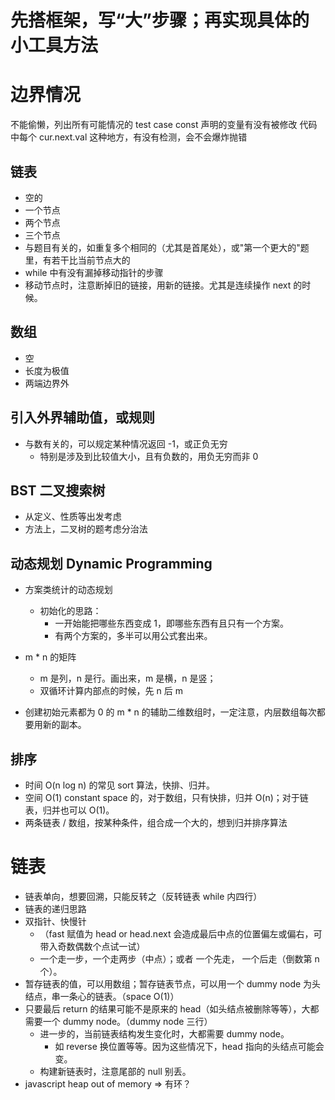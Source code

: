 # 先搭框架，写“大”步骤；再实现具体的小工具方法

# 边界情况
不能偷懒，列出所有可能情况的 test case
const 声明的变量有没有被修改
代码中每个 cur.next.val 这种地方，有没有检测，会不会爆炸抛错

## 链表
* 空的
* 一个节点
* 两个节点
* 三个节点
* 与题目有关的，如重复多个相同的（尤其是首尾处），或"第一个更大的"题里，有若干比当前节点大的
* while 中有没有漏掉移动指针的步骤
* 移动节点时，注意断掉旧的链接，用新的链接。尤其是连续操作 next 的时候。

## 数组

* 空
* 长度为极值
* 两端边界外

## 引入外界辅助值，或规则

* 与数有关的，可以规定某种情况返回 -1，或正负无穷
  * 特别是涉及到比较值大小，且有负数的，用负无穷而非 0

## BST 二叉搜索树

* 从定义、性质等出发考虑
* 方法上，二叉树的题考虑分治法


## 动态规划 Dynamic Programming

* 方案类统计的动态规划
  * 初始化的思路：
    * 一开始能把哪些东西变成 1，即哪些东西有且只有一个方案。
    * 有两个方案的，多半可以用公式套出来。

* m * n 的矩阵
  * m 是列，n 是行。画出来，m 是横，n 是竖；
  * 双循环计算内部点的时候，先 n 后 m 

* 创建初始元素都为 0 的 m * n 的辅助二维数组时，一定注意，内层数组每次都要用新的副本。


## 排序

 * 时间 O(n log n) 的常见 sort 算法，快排、归并。
 * 空间 O(1) constant space 的，对于数组，只有快排，归并 O(n)；对于链表，归并也可以 O(1)。
 * 两条链表 / 数组，按某种条件，组合成一个大的，想到归并排序算法

 # 链表
  * 链表单向，想要回溯，只能反转之（反转链表 while 内四行）
  * 链表的递归思路
  * 双指针、快慢针
    * （fast 赋值为 head or head.next 会造成最后中点的位置偏左或偏右，可带入奇数偶数个点试一试）
    * 一个走一步，一个走两步（中点）；或者 一个先走， 一个后走（倒数第 n 个）。
  * 暂存链表的值，可以用数组；暂存链表节点，可以用一个 dummy node 为头结点，串一条心的链表。（space O(1)）
  * 只要最后 return 的结果可能不是原来的 head（如头结点被删除等等），大都需要一个 dummy node。（dummy node 三行）
    * 进一步的，当前链表结构发生变化时，大都需要 dummy node。
      * 如 reverse 换位置等等。因为这些情况下，head 指向的头结点可能会变。
    * 构建新链表时，注意尾部的 null 别丢。
  * javascript heap out of memory => 有环？
